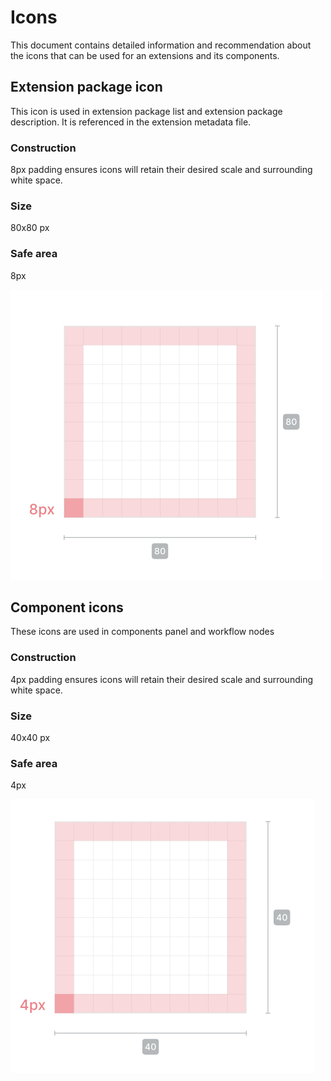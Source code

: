 # Icons

This document contains detailed information and recommendation about the icons that can be used for an extensions and its components.

## Extension package icon

This icon is used in extension package list and extension package description. It is referenced in the extension metadata file.

### Construction

8px padding ensures icons will retain their
desired scale and surrounding white space.

### Size

80x80 px

### Safe area

8px

![icon](./80px.png)

## Component icons

These icons are used in components panel and workflow nodes

### Construction

4px padding ensures icons will retain their
desired scale and surrounding white space.

### Size

40x40 px

### Safe area

4px

![icon](./40px.png)
